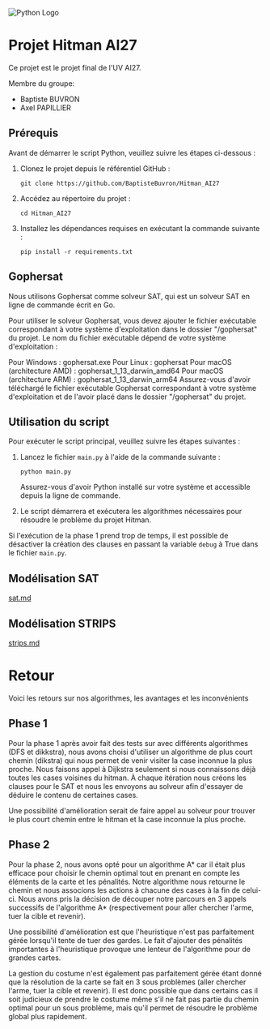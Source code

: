 ![Python Logo](https://www.python.org/static/community_logos/python-logo-master-v3-TM.png)

# Projet Hitman AI27

Ce projet est le projet final de l'UV AI27.

Membre du groupe:

- Baptiste BUVRON
- Axel PAPILLIER

## Prérequis

Avant de démarrer le script Python, veuillez suivre les étapes ci-dessous :

1. Clonez le projet depuis le référentiel GitHub :

   ```
   git clone https://github.com/BaptisteBuvron/Hitman_AI27
   ```

2. Accédez au répertoire du projet :

   ```
   cd Hitman_AI27
   ```

3. Installez les dépendances requises en exécutant la commande suivante :

   ```
   pip install -r requirements.txt
   ```

## Gophersat

Nous utilisons Gophersat comme solveur SAT, qui est un solveur SAT en ligne de commande écrit en Go.

Pour utiliser le solveur Gophersat, vous devez ajouter le fichier exécutable correspondant à votre système
d'exploitation dans le dossier "/gophersat" du projet. Le nom du fichier exécutable dépend de votre système
d'exploitation :

Pour Windows : gophersat.exe
Pour Linux : gophersat
Pour macOS (architecture AMD) : gophersat_1_13_darwin_amd64
Pour macOS (architecture ARM) : gophersat_1_13_darwin_arm64
Assurez-vous d'avoir téléchargé le fichier exécutable Gophersat correspondant à votre système d'exploitation et de
l'avoir placé dans le dossier "/gophersat" du projet.

## Utilisation du script

Pour exécuter le script principal, veuillez suivre les étapes suivantes :

1. Lancez le fichier `main.py` à l'aide de la commande suivante :

   ```
   python main.py
   ```

   Assurez-vous d'avoir Python installé sur votre système et accessible depuis la ligne de commande.

2. Le script démarrera et exécutera les algorithmes nécessaires pour résoudre le problème du projet Hitman.

Si l'exécution de la phase 1 prend trop de temps, il est possible de désactiver la création des clauses en passant la
variable `debug` à True dans le fichier `main.py`.

## Modélisation SAT

[sat.md](sat.md)

## Modélisation STRIPS

[strips.md](strips.md)

# Retour

Voici les retours sur nos algorithmes, les avantages et les inconvénients

## Phase 1

Pour la phase 1 après avoir fait des tests sur avec différents algorithmes (DFS et dikkstra), nous avons choisi
d'utiliser un algorithme de plus court chemin (dikstra) qui nous permet de venir visiter la case inconnue la plus
proche.
Nous faisons appel à Dijkstra seulement si nous connaissons déjà toutes les cases voisines du hitman.
À chaque itération nous créons les clauses pour le SAT et nous les envoyons au solveur afin d'essayer de déduire le
contenu de certaines cases.

Une possibilité d'amélioration serait de faire appel au solveur pour trouver le plus court chemin entre le hitman et la
case inconnue la plus proche.

## Phase 2

Pour la phase 2, nous avons opté pour un algorithme A* car il était plus efficace pour choisir le chemin optimal tout
en prenant en compte les éléments de la carte et les pénalités. Notre algorithme nous retourne le chemin et nous associons les actions à
chacune des cases à la fin de celui-ci. Nous avons pris la décision de découper notre parcours en 3 appels successifs de
l'algorithme A* (respectivement pour aller chercher l'arme, tuer la cible et revenir).

Une possibilité d'amélioration est que l'heuristique n'est pas parfaitement gérée lorsqu'il tente de tuer des gardes. Le
fait d'ajouter des pénalités importantes à l'heuristique provoque une lenteur de l'algorithme pour de grandes cartes.

La gestion du costume n'est également pas parfaitement gérée étant donné que la résolution de la carte se fait en 3 sous problèmes (aller chercher l'arme, tuer la cible et revenir). 
Il est donc possible que dans certains cas il soit judicieux de prendre le costume même s'il ne fait pas partie du chemin optimal pour un sous problème, mais qu'il permet de résoudre le problème global plus rapidement.